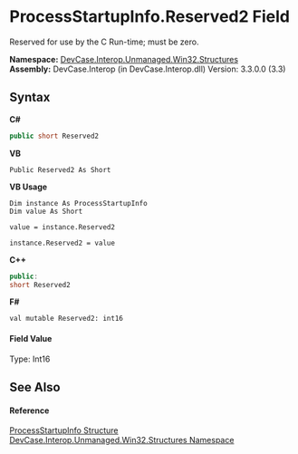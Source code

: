 # ProcessStartupInfo.Reserved2 Field
 

Reserved for use by the C Run-time; must be zero.

**Namespace:**&nbsp;<a href="N_DevCase_Interop_Unmanaged_Win32_Structures">DevCase.Interop.Unmanaged.Win32.Structures</a><br />**Assembly:**&nbsp;DevCase.Interop (in DevCase.Interop.dll) Version: 3.3.0.0 (3.3)

## Syntax

**C#**<br />
``` C#
public short Reserved2
```

**VB**<br />
``` VB
Public Reserved2 As Short
```

**VB Usage**<br />
``` VB Usage
Dim instance As ProcessStartupInfo
Dim value As Short

value = instance.Reserved2

instance.Reserved2 = value
```

**C++**<br />
``` C++
public:
short Reserved2
```

**F#**<br />
``` F#
val mutable Reserved2: int16
```


#### Field Value
Type: Int16

## See Also


#### Reference
<a href="T_DevCase_Interop_Unmanaged_Win32_Structures_ProcessStartupInfo">ProcessStartupInfo Structure</a><br /><a href="N_DevCase_Interop_Unmanaged_Win32_Structures">DevCase.Interop.Unmanaged.Win32.Structures Namespace</a><br />